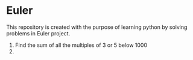 # Euler
This repository is created with the purpose of learning python by solving problems in Euler project. 
1. Find the sum of all the multiples of 3 or 5 below 1000
2.
